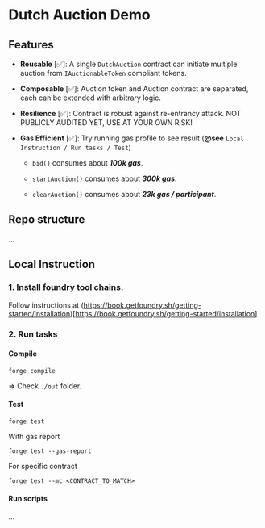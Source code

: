 # Dutch Auction Demo


## Features

+ **Reusable** [✅]: A single `DutchAuction` contract can initiate multiple auction from `IAuctionableToken` compliant tokens.
  
+ **Composable** [✅]: Auction token and Auction contract are separated, each can be extended with arbitrary logic.

+ **Resilience** [✅]: Contract is robust against re-entrancy attack. NOT PUBLICLY AUDITED YET, USE AT YOUR OWN RISK!

+ **Gas Efficient** [✅]: Try running gas profile to see result (**@see** `Local Instruction / Run tasks / Test`)

    + `bid()` consumes about _**100k gas**_.

    + `startAuction()` consumes about _**300k gas**_.

    + `clearAuction()` consumes about _**23k gas / participant**_.



## Repo structure

...

## Local Instruction

### 1. Install foundry tool chains.

Follow instructions at (https://book.getfoundry.sh/getting-started/installation)[https://book.getfoundry.sh/getting-started/installation]

### 2. Run tasks

#### Compile 

```
forge compile
```

=> Check `./out` folder.

#### Test

```
forge test
```

With gas report 

```
forge test --gas-report
```

For specific contract

```
forge test --mc <CONTRACT_TO_MATCH>
```

#### Run scripts

...
